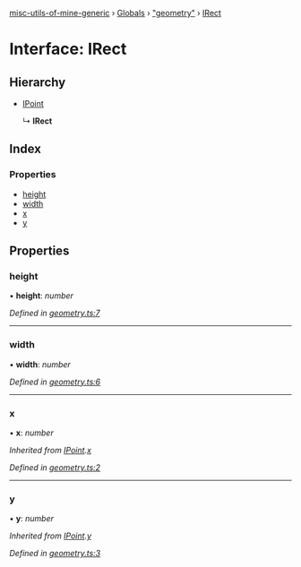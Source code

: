 [misc-utils-of-mine-generic](../README.md) › [Globals](../globals.md) › ["geometry"](../modules/_geometry_.md) › [IRect](_geometry_.irect.md)

# Interface: IRect

## Hierarchy

* [IPoint](_geometry_.ipoint.md)

  ↳ **IRect**

## Index

### Properties

* [height](_geometry_.irect.md#height)
* [width](_geometry_.irect.md#width)
* [x](_geometry_.irect.md#x)
* [y](_geometry_.irect.md#y)

## Properties

###  height

• **height**: *number*

*Defined in [geometry.ts:7](https://github.com/cancerberoSgx/misc-utils-of-mine/blob/c59015f/misc-utils-of-mine-generic/src/geometry.ts#L7)*

___

###  width

• **width**: *number*

*Defined in [geometry.ts:6](https://github.com/cancerberoSgx/misc-utils-of-mine/blob/c59015f/misc-utils-of-mine-generic/src/geometry.ts#L6)*

___

###  x

• **x**: *number*

*Inherited from [IPoint](_geometry_.ipoint.md).[x](_geometry_.ipoint.md#x)*

*Defined in [geometry.ts:2](https://github.com/cancerberoSgx/misc-utils-of-mine/blob/c59015f/misc-utils-of-mine-generic/src/geometry.ts#L2)*

___

###  y

• **y**: *number*

*Inherited from [IPoint](_geometry_.ipoint.md).[y](_geometry_.ipoint.md#y)*

*Defined in [geometry.ts:3](https://github.com/cancerberoSgx/misc-utils-of-mine/blob/c59015f/misc-utils-of-mine-generic/src/geometry.ts#L3)*
